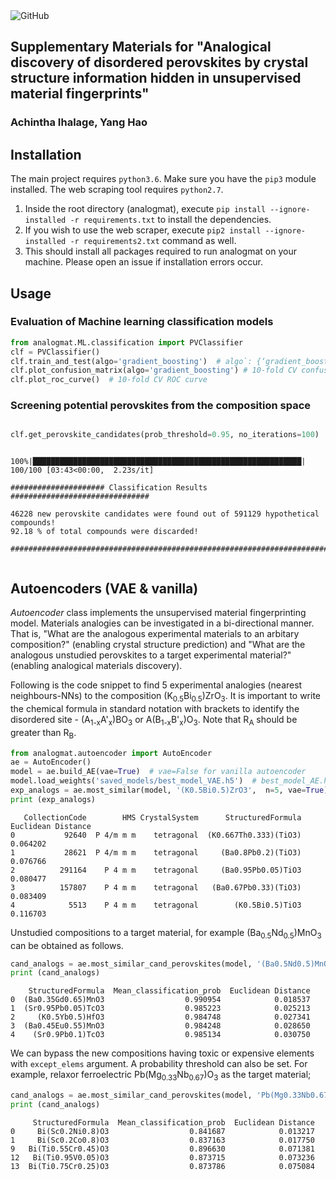 <img alt="GitHub" src="https://img.shields.io/github/license/ihalage/analogmat">

## Supplementary Materials for "Analogical discovery of disordered perovskites by crystal structure information hidden in unsupervised material fingerprints"

### Achintha Ihalage, Yang Hao

## Installation

The main project requires `python3.6`. Make sure you have the `pip3` module installed. The web scraping tool requires `python2.7`.

1. Inside the root directory (analogmat), execute `pip install --ignore-installed -r requirements.txt` to install the dependencies.
2. If you wish to use the web scraper, execute  `pip2 install --ignore-installed -r requirements2.txt` command as well.
3. This should install all packages required to run analogmat on your machine. Please open an issue if installation errors occur.

## Usage 

### Evaluation of Machine learning classification models



```python
from analogmat.ML.classification import PVClassifier
clf = PVClassifier()
clf.train_and_test(algo='gradient_boosting')  # algo`: {‘gradient_boosting’, ‘random_forest’, ‘decision_tree’, '`svm`}, default=’gradient_boosting’
clf.plot_confusion_matrix(algo='gradient_boosting') # 10-fold CV confusion matrix
clf.plot_roc_curve()  # 10-fold CV ROC curve


```

### Screening potential perovskites from the composition space

```python

clf.get_perovskite_candidates(prob_threshold=0.95, no_iterations=100)
```

```

100%|████████████████████████████████████████████████████████████| 100/100 [03:43<00:00,  2.23s/it]
 
##################### Classification Results ###############################

46228 new perovskite candidates were found out of 591129 hypothetical compounds!
92.18 % of total compounds were discarded!

############################################################################


```

## Autoencoders (VAE & vanilla)

*Autoencoder* class implements the unsupervised material fingerprinting model. Materials analogies can be investigated in a bi-directional manner. That is, "What are the analogous experimental materials to an arbitary composition?" (enabling crystal structure prediction) and "What are the analogous unstudied perovskites to a target experimental material?" (enabling analogical materials discovery).

Following is the code snippet to find 5 experimental analogies (nearest neighbours-NNs) to the composition (K<sub>0.5</sub>Bi<sub>0.5</sub>)ZrO<sub>3</sub>.
It is important to write the chemical formula in standard notation with brackets to identify the disordered site - (A<sub>1-x</sub>A'<sub>x</sub>)BO<sub>3</sub> or A(B<sub>1-x</sub>B'<sub>x</sub>)O<sub>3</sub>. Note that R<sub>A</sub> should be greater than R<sub>B</sub>.

```python
from analogmat.autoencoder import AutoEncoder
ae = AutoEncoder()
model = ae.build_AE(vae=True)  # vae=False for vanilla autoencoder
model.load_weights('saved_models/best_model_VAE.h5')  # best_model_AE.h5 for vanilla autoencoder
exp_analogs = ae.most_similar(model, '(K0.5Bi0.5)ZrO3',  n=5, vae=True)
print (exp_analogs)
```

```
   CollectionCode        HMS CrystalSystem      StructuredFormula  Euclidean Distance
0           92640  P 4/m m m    tetragonal  (K0.667Th0.333)(TiO3)            0.064202
1           28621  P 4/m m m    tetragonal     (Ba0.8Pb0.2)(TiO3)            0.076766
2          291164    P 4 m m    tetragonal     (Ba0.95Pb0.05)TiO3            0.080477
3          157807    P 4 m m    tetragonal   (Ba0.67Pb0.33)(TiO3)            0.083409
4            5513    P 4 m m    tetragonal        (K0.5Bi0.5)TiO3            0.116703
```

Unstudied compositions to a target material, for example (Ba<sub>0.5</sub>Nd<sub>0.5</sub>)MnO<sub>3</sub> can be obtained as follows.

```python
cand_analogs = ae.most_similar_cand_perovskites(model, '(Ba0.5Nd0.5)MnO3',  n=5)
print (cand_analogs)
```

```
    StructuredFormula  Mean_classification_prob  Euclidean Distance
0  (Ba0.35Gd0.65)MnO3                  0.990954            0.018537
1  (Sr0.95Pb0.05)TcO3                  0.985223            0.025213
2     (K0.5Yb0.5)HfO3                  0.984748            0.027341
3  (Ba0.45Eu0.55)MnO3                  0.984248            0.028650
4    (Sr0.9Pb0.1)TcO3                  0.985134            0.030750
```



We can bypass the new compositions having toxic or expensive elements with `except_elems` argument. A probability threshold can also be set. For example, relaxor ferroelectric Pb(Mg<sub>0.33</sub>Nb<sub>0.67</sub>)O<sub>3</sub> as the target material;

```python
cand_analogs = ae.most_similar_cand_perovskites(model, 'Pb(Mg0.33Nb0.67)O3', except_elems=[ 'Tl', 'Pb', 'Hg',  'Cd'], prob_threshold=0.80, n=5, vae=True)
print (cand_analogs)
```

```
     StructuredFormula  Mean_classification_prob  Euclidean Distance
0     Bi(Sc0.2Ni0.8)O3                  0.841687            0.013217
1     Bi(Sc0.2Co0.8)O3                  0.837163            0.017750
9   Bi(Ti0.55Cr0.45)O3                  0.896630            0.071381
12   Bi(Ti0.95V0.05)O3                  0.873715            0.073236
13  Bi(Ti0.75Cr0.25)O3                  0.873786            0.075084

```
